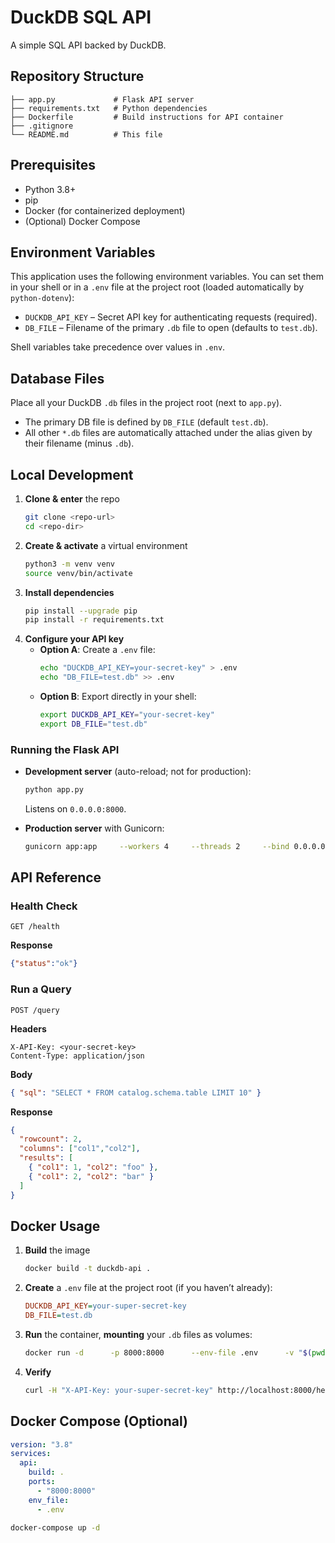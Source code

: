 # DuckDB SQL API

A simple SQL API backed by DuckDB.

## Repository Structure

```
├── app.py             # Flask API server
├── requirements.txt   # Python dependencies
├── Dockerfile         # Build instructions for API container
├── .gitignore
└── README.md          # This file
```

## Prerequisites

- Python 3.8+  
- pip  
- Docker (for containerized deployment)  
- (Optional) Docker Compose  

## Environment Variables

This application uses the following environment variables. You can set them in your shell or in a `.env` file at the project root (loaded automatically by `python-dotenv`):

- `DUCKDB_API_KEY` – Secret API key for authenticating requests (required).  
- `DB_FILE` – Filename of the primary `.db` file to open (defaults to `test.db`).

Shell variables take precedence over values in `.env`.

## Database Files

Place all your DuckDB `.db` files in the project root (next to `app.py`).

- The primary DB file is defined by `DB_FILE` (default `test.db`).  
- All other `*.db` files are automatically attached under the alias given by their filename (minus `.db`).

## Local Development

1. **Clone & enter** the repo  
   ```bash
   git clone <repo-url>
   cd <repo-dir>
   ```
2. **Create & activate** a virtual environment  
   ```bash
   python3 -m venv venv
   source venv/bin/activate
   ```
3. **Install dependencies**  
   ```bash
   pip install --upgrade pip
   pip install -r requirements.txt
   ```
4. **Configure your API key**  
   - **Option A**: Create a `.env` file:  
     ```bash
     echo "DUCKDB_API_KEY=your-secret-key" > .env
     echo "DB_FILE=test.db" >> .env
     ```
   - **Option B**: Export directly in your shell:  
     ```bash
     export DUCKDB_API_KEY="your-secret-key"
     export DB_FILE="test.db"
     ```

### Running the Flask API

- **Development server** (auto-reload; not for production):
  ```bash
  python app.py
  ```
  Listens on `0.0.0.0:8000`.

- **Production server** with Gunicorn:
  ```bash
  gunicorn app:app     --workers 4     --threads 2     --bind 0.0.0.0:8000
  ```

## API Reference

### Health Check

```
GET /health
```

**Response**  
```json
{"status":"ok"}
```

### Run a Query

```
POST /query
```

**Headers**  
```
X-API-Key: <your-secret-key>
Content-Type: application/json
```

**Body**  
```json
{ "sql": "SELECT * FROM catalog.schema.table LIMIT 10" }
```

**Response**  
```json
{
  "rowcount": 2,
  "columns": ["col1","col2"],
  "results": [
    { "col1": 1, "col2": "foo" },
    { "col1": 2, "col2": "bar" }
  ]
}
```

## Docker Usage

1. **Build** the image  
   ```bash
   docker build -t duckdb-api .
   ```
2. **Create** a `.env` file at the project root (if you haven’t already):  
   ```ini
   DUCKDB_API_KEY=your-super-secret-key
   DB_FILE=test.db
   ```
3. **Run** the container, **mounting** your `.db` files as volumes:  
   ```bash
   docker run -d      -p 8000:8000      --env-file .env      -v "$(pwd)/test.db:/app/test.db"      -v "$(pwd)/test3.db:/app/test3.db"      -v "$(pwd)/test4.db:/app/test4.db"      -v "$(pwd)/tpch.db:/app/tpch.db"      --name duckdb-api      duckdb-api
   ```
4. **Verify**  
   ```bash
   curl -H "X-API-Key: your-super-secret-key" http://localhost:8000/health
   ```

## Docker Compose (Optional)

```yaml
version: "3.8"
services:
  api:
    build: .
    ports:
      - "8000:8000"
    env_file:
      - .env
```

```bash
docker-compose up -d
```